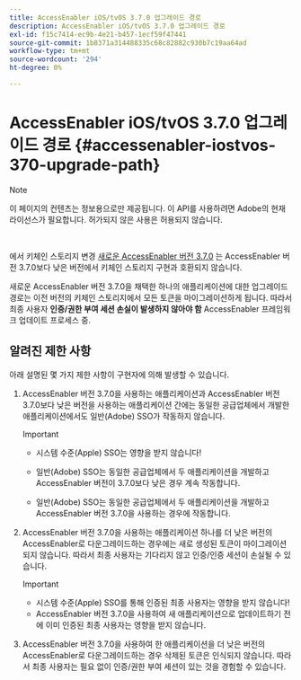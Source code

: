 ```yaml
---
title: AccessEnabler iOS/tvOS 3.7.0 업그레이드 경로
description: AccessEnabler iOS/tvOS 3.7.0 업그레이드 경로
exl-id: f15c7414-ec9b-4e21-b457-1ecf59f47441
source-git-commit: 1b8371a314488335c68c82882c930b7c19aa64ad
workflow-type: tm+mt
source-wordcount: '294'
ht-degree: 0%

---
```


# AccessEnabler iOS/tvOS 3.7.0 업그레이드 경로 {#accessenabler-iostvos-370-upgrade-path}

>[!NOTE]
>
>이 페이지의 컨텐츠는 정보용으로만 제공됩니다. 이 API를 사용하려면 Adobe의 현재 라이선스가 필요합니다. 허가되지 않은 사용은 허용되지 않습니다.

</br>

에서 키체인 스토리지 변경 [새로운 AccessEnabler 버전 3.7.0](/help/authentication/authn-rn-ios-tvos-370.md) 는 AccessEnabler 버전 3.7.0보다 낮은 버전에서 키체인 스토리지 구현과 호환되지 않습니다.

새로운 AccessEnabler 버전 3.7.0을 채택한 하나의 애플리케이션에 대한 업그레이드 경로는 이전 버전의 키체인 스토리지에서 모든 토큰을 마이그레이션하게 됩니다. 따라서 최종 사용자 **인증/권한 부여 세션 손실이 발생하지 않아야 함** AccessEnabler 프레임워크 업데이트 프로세스 중.

## 알려진 제한 사항

아래 설명된 몇 가지 제한 사항이 구현자에 의해 발생할 수 있습니다.


1. AccessEnabler 버전 3.7.0을 사용하는 애플리케이션과 AccessEnabler 버전 3.7.0보다 낮은 버전을 사용하는 애플리케이션 간에는 동일한 공급업체에서 개발한 애플리케이션에서도 일반(Adobe) SSO가 작동하지 않습니다.

   >[!IMPORTANT]
   >
   >* 시스템 수준(Apple) SSO는 영향을 받지 않습니다!
   >
   >* 일반(Adobe) SSO는 동일한 공급업체에서 두 애플리케이션을 개발하고 AccessEnabler 버전이 3.7.0보다 낮은 경우 계속 작동합니다.
   >
   >* 일반(Adobe) SSO는 동일한 공급업체에서 두 애플리케이션을 개발하고 AccessEnabler 버전 3.7.0을 사용하는 경우에 작동합니다.


1. AccessEnabler 버전 3.7.0을 사용하는 애플리케이션 하나를 더 낮은 버전의 AccessEnabler로 다운그레이드하는 경우에는 새로 생성된 토큰이 마이그레이션되지 않습니다. 따라서 최종 사용자는 기다리지 않고 인증/인증 세션이 손실될 수 있습니다.

   >[!IMPORTANT]
   >
   >* 시스템 수준(Apple) SSO를 통해 인증된 최종 사용자는 영향을 받지 않습니다!
   >* AccessEnabler 버전 3.7.0을 사용하여 새 애플리케이션으로 업데이트하기 전에 이미 인증된 최종 사용자는 영향을 받지 않습니다.

1. AccessEnabler 버전 3.7.0을 사용하여 한 애플리케이션을 더 낮은 버전의 AccessEnabler로 다운그레이드하는 경우 삭제된 토큰은 인식되지 않습니다. 따라서 최종 사용자는 필요 없이 인증/권한 부여 세션이 있는 것을 경험할 수 있습니다.
